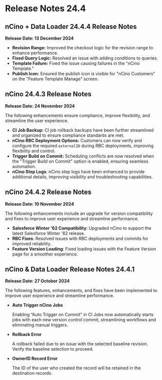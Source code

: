 # Release Notes 24.4

## nCino + Data Loader 24.4.4 Release Notes

**Release Date: 13 December 2024**

* **Revision Range:** Improved the checkout logic for the revision range to enhance performance.
* **Fixed Query Logic:** Resolved an issue with adding conditions to queries.
* **Template Failure:** Fixed the issue causing failures in the "nCino Template."
* **Publish Icon:** Ensured the publish icon is visible for "nCino Customers" on the "Feature Template Manage" screen.

## nCino 24.4.3 Release Notes

**Release Date: 24 November 2024**

The following enhancements ensure compliance, improve flexibility, and streamline the user experience.&#x20;

* **CI Job Backup:** CI job rollback backups have been further streamlined and organized to ensure compliance standards are met.
* **nCino RBC Deployment Options:** Customers can now verify and configure the required `externalID` during RBC deployments, improving flexibility and control.
* **Trigger Build on Commit:** Scheduling conflicts are now resolved when the "Trigger Build on Commit" option is enabled, ensuring seamless automation.
* **nCino Step Logs**: nCino step logs have been enhanced to provide additional details, improving visibility and troubleshooting capabilities.

## nCino 24.4.2 Release Notes

**Release Date: 10 November 2024**

The following enhancements include an upgrade for version compatibility and fixes to improve user experience and streamline performance.

* **Salesforce Winter '62 Compatibility**: Upgraded nCino to support the latest Salesforce Winter '62 release.
* **RBC Fixes**: Resolved issues with RBC deployments and commits for improved reliability.
* **Feature Version Loading**: Fixed loading issues with the Feature Version page for a smoother experience.

## nCino & Data Loader Release Notes 24.4.1

**Release Date: 27 October 2024**

The following features, enhancements, and fixes have been implemented to improve user experience and streamline performance.

*   **Auto Trigger nCino Jobs**

    Enabling “Auto Trigger on Commit” in CI Jobs now automatically starts jobs with each new version control commit, streamlining workflows and eliminating manual triggers.
*   **Rollback Error**

    A rollback failed due to an issue with the selected baseline revision. Verify the baseline selection to proceed.
*   **OwnerID Record Error**

    The ID of the user who created the record will be retained in the destination records.

